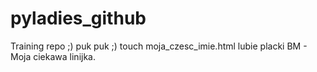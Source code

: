 # pyladies_github
Training repo ;)
puk puk ;)
touch moja_czesc_imie.html
lubie placki
BM - Moja ciekawa linijka.

